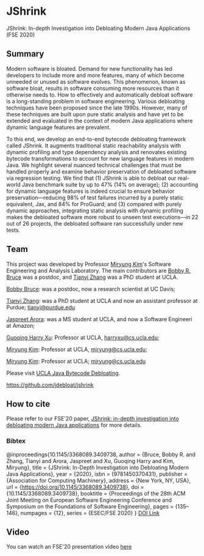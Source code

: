 # JShrink
JShrink: In-depth Investigation into Debloating Modern Java Applications (FSE 2020)

## Summary 
Modern software is bloated. Demand for new functionality has led developers to include more and more features, many of which become unneeded or unused as software evolves. This phenomenon, known as software bloat, results in software consuming more resources than it otherwise needs to. How to effectively and automatically debloat software is a long-standing problem in software engineering. Various debloating techniques have been proposed since the late 1990s. However, many of these techniques are built upon pure static analysis and have yet to be extended and evaluated in the context of modern Java applications where dynamic language
features are prevalent.

To this end, we develop an end-to-end bytecode debloating framework called JShrink. It augments traditional static reachability analysis with dynamic profiling and type dependency analysis and renovates existing bytecode transformations to account for new language features in modern Java. We highlight several nuanced
technical challenges that must be handled properly and examine behavior preservation of debloated software via regression testing. We find that (1) JShrink is able to debloat our real-world Java benchmark suite by up to 47% (14% on average); (2) accounting for dynamic language features is indeed crucial to ensure behavior preservation—reducing 98% of test failures incurred by a purely static equivalent, Jax, and 84% for ProGuard; and (3) compared with purely dynamic approaches, integrating static analysis with dynamic profiling makes the debloated software more robust to unseen test executions—in 22 out of 26 projects, the debloated software ran successfully under new tests.

## Team 
This project was developed by Professor [Miryung Kim](http://web.cs.ucla.edu/~miryung/)'s Software Engineering and Analysis Laboratory. The main contributors are [Bobby R. Bruce](https://www.bobbybruce.net/) was a postdoc, and [Tianyi Zhang](https://tianyi-zhang.github.io/) was a PhD student at UCLA.

[Bobby Bruce](https://www.bobbybruce.net/): was a postdoc, now a research scientist at UC Davis; 

[Tianyi Zhang](https://https://tianyi-zhang.github.io): was a PhD student at UCLA and now an assistant professor at Purdue; tianyi@purdue.edu

[Jaspreet Arora](https://www.linkedin.com/in/jasarora): was a MS student at UCLA, and now a Software Engineeri at Amazon; 

[Guoqing Harry Xu](http://web.cs.ucla.edu/~harryxu/): Professor at UCLA, harryxu@cs.ucla.edu;

[Miryung Kim](http://web.cs.ucla.edu/~miryung/): Professor at UCLA, miryung@cs.ucla.edu;

[Miryung Kim](http://web.cs.ucla.edu/~miryung/): Professor at UCLA; miryung@cs.ucla.edu

Please visit [UCLA Java Bytecode Debloating](https://github.com/jdebloat).

https://github.com/jdebloat/jshrink


## How to cite 
Please refer to our FSE'20 paper, [JShrink: in-depth investigation into debloating modern Java applications](https://dl.acm.org/doi/abs/10.1145/3368089.3409738) for more details. 

### Bibtex  
@inproceedings{10.1145/3368089.3409738,
author = {Bruce, Bobby R. and Zhang, Tianyi and Arora, Jaspreet and Xu, Guoqing Harry and Kim, Miryung},
title = {JShrink: In-Depth Investigation into Debloating Modern Java Applications},
year = {2020},
isbn = {9781450370431},
publisher = {Association for Computing Machinery},
address = {New York, NY, USA},
url = {https://doi.org/10.1145/3368089.3409738},
doi = {10.1145/3368089.3409738},
booktitle = {Proceedings of the 28th ACM Joint Meeting on European Software Engineering Conference and Symposium on the Foundations of Software Engineering},
pages = {135–146},
numpages = {12},
series = {ESEC/FSE 2020}
}
[DOI Link](https://doi.org/10.1145/3368089.3409738)

## Video
You can watch an FSE'20 presentation video [here](https://www.youtube.com/watch?v=MwIqCkxb6Zs)
